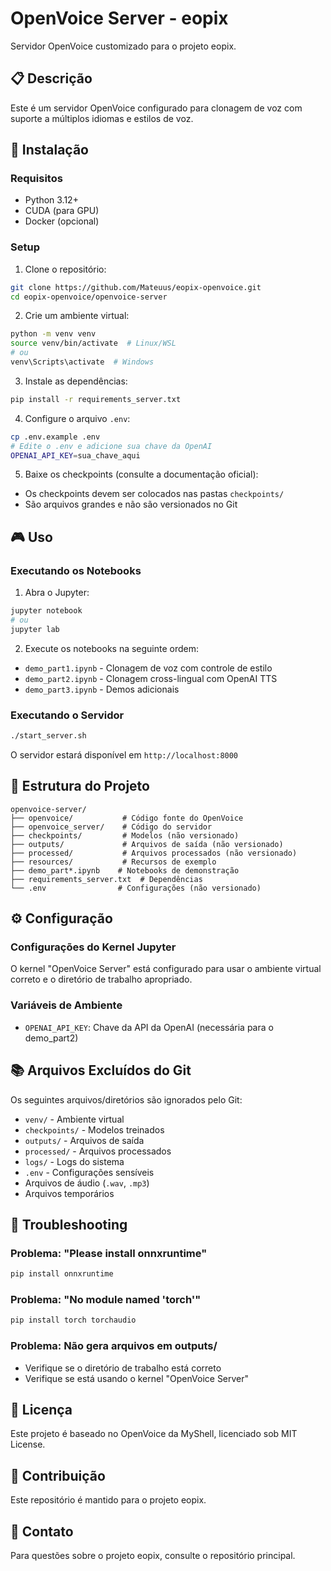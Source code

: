 # OpenVoice Server - eopix

Servidor OpenVoice customizado para o projeto eopix.

## 📋 Descrição

Este é um servidor OpenVoice configurado para clonagem de voz com suporte a múltiplos idiomas e estilos de voz.

## 🚀 Instalação

### Requisitos
- Python 3.12+
- CUDA (para GPU)
- Docker (opcional)

### Setup

1. Clone o repositório:
```bash
git clone https://github.com/Mateuus/eopix-openvoice.git
cd eopix-openvoice/openvoice-server
```

2. Crie um ambiente virtual:
```bash
python -m venv venv
source venv/bin/activate  # Linux/WSL
# ou
venv\Scripts\activate  # Windows
```

3. Instale as dependências:
```bash
pip install -r requirements_server.txt
```

4. Configure o arquivo `.env`:
```bash
cp .env.example .env
# Edite o .env e adicione sua chave da OpenAI
OPENAI_API_KEY=sua_chave_aqui
```

5. Baixe os checkpoints (consulte a documentação oficial):
- Os checkpoints devem ser colocados nas pastas `checkpoints/`
- São arquivos grandes e não são versionados no Git

## 🎮 Uso

### Executando os Notebooks

1. Abra o Jupyter:
```bash
jupyter notebook
# ou
jupyter lab
```

2. Execute os notebooks na seguinte ordem:
- `demo_part1.ipynb` - Clonagem de voz com controle de estilo
- `demo_part2.ipynb` - Clonagem cross-lingual com OpenAI TTS
- `demo_part3.ipynb` - Demos adicionais

### Executando o Servidor

```bash
./start_server.sh
```

O servidor estará disponível em `http://localhost:8000`

## 📁 Estrutura do Projeto

```
openvoice-server/
├── openvoice/           # Código fonte do OpenVoice
├── openvoice_server/    # Código do servidor
├── checkpoints/         # Modelos (não versionado)
├── outputs/             # Arquivos de saída (não versionado)
├── processed/           # Arquivos processados (não versionado)
├── resources/           # Recursos de exemplo
├── demo_part*.ipynb    # Notebooks de demonstração
├── requirements_server.txt  # Dependências
└── .env                # Configurações (não versionado)
```

## ⚙️ Configuração

### Configurações do Kernel Jupyter

O kernel "OpenVoice Server" está configurado para usar o ambiente virtual correto e o diretório de trabalho apropriado.

### Variáveis de Ambiente

- `OPENAI_API_KEY`: Chave da API da OpenAI (necessária para o demo_part2)

## 📚 Arquivos Excluídos do Git

Os seguintes arquivos/diretórios são ignorados pelo Git:
- `venv/` - Ambiente virtual
- `checkpoints/` - Modelos treinados
- `outputs/` - Arquivos de saída
- `processed/` - Arquivos processados
- `logs/` - Logs do sistema
- `.env` - Configurações sensíveis
- Arquivos de áudio (`.wav`, `.mp3`)
- Arquivos temporários

## 🐛 Troubleshooting

### Problema: "Please install onnxruntime"
```bash
pip install onnxruntime
```

### Problema: "No module named 'torch'"
```bash
pip install torch torchaudio
```

### Problema: Não gera arquivos em outputs/
- Verifique se o diretório de trabalho está correto
- Verifique se está usando o kernel "OpenVoice Server"

## 📝 Licença

Este projeto é baseado no OpenVoice da MyShell, licenciado sob MIT License.

## 🤝 Contribuição

Este repositório é mantido para o projeto eopix.

## 📧 Contato

Para questões sobre o projeto eopix, consulte o repositório principal.

